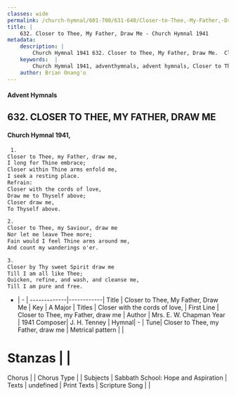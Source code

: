```yaml
---
classes: wide
permalink: /church-hymnal/601-700/631-640/Closer-to-Thee,-My-Father,-Draw-Me/
title: |
    632. Closer to Thee, My Father, Draw Me - Church Hymnal 1941
metadata:
    description: |
        Church Hymnal 1941 632. Closer to Thee, My Father, Draw Me.  Closer to Thee, my Father, draw me,  I long for Thine embrace;  Closer within Thine arms enfold me,  I seek a resting place.  
    keywords:  |
        Church Hymnal 1941, adventhymnals, advent hymnals, Closer to Thee, My Father, Draw Me, Closer to Thee, my Father, draw me. Closer with the cords of love, 
    author: Brian Onang'o
---
```


#### Advent Hymnals
## 632. CLOSER TO THEE, MY FATHER, DRAW ME
####  Church Hymnal 1941,

```txt
 1.
Closer to Thee, my Father, draw me, 
I long for Thine embrace; 
Closer within Thine arms enfold me, 
I seek a resting place. 
Refrain:
Closer with the cords of love, 
Draw me to Thyself above; 
Closer draw me, 
To Thyself above. 

2.
Closer to Thee, my Saviour, draw me 
Nor let me leave Thee more; 
Fain would I feel Thine arms around me, 
And count my wanderings o'er. 

3.
Closer by Thy sweet Spirit draw me 
Till I am all like Thee; 
Quicken, refine, and wash, and cleanse me, 
Till I am pure and free.

```

- |   -  |
-------------|------------|
Title | Closer to Thee, My Father, Draw Me |
Key | A Major |
Titles | Closer with the cords of love,  |
First Line | Closer to Thee, my Father, draw me |
Author | Mrs. E. W. Chapman
Year | 1941
Composer| J. H. Tenney |
Hymnal|  - |
Tune| Closer to Thee, my Father, draw me |
Metrical pattern | |
# Stanzas |  |
Chorus |  |
Chorus Type |  |
Subjects | Sabbath School: Hope and Aspiration |
Texts | undefined |
Print Texts | 
Scripture Song |  |
    
